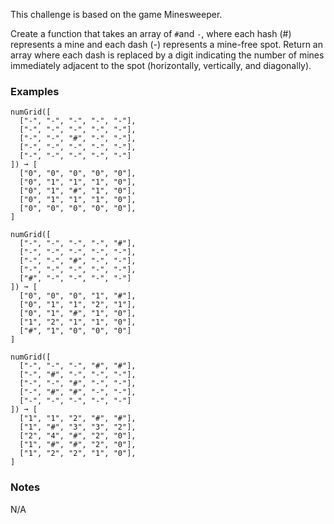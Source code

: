 This challenge is based on the game Minesweeper.

Create a function that takes an array of `#`and `-`, where each hash (#) represents a mine and each dash (-) represents a mine-free spot. Return an array where each dash is replaced by a digit indicating the number of mines immediately adjacent to the spot (horizontally, vertically, and diagonally).


### Examples ###
    numGrid([
      ["-", "-", "-", "-", "-"],
      ["-", "-", "-", "-", "-"],
      ["-", "-", "#", "-", "-"],
      ["-", "-", "-", "-", "-"],
      ["-", "-", "-", "-", "-"]
    ]) ➞ [
      ["0", "0", "0", "0", "0"],
      ["0", "1", "1", "1", "0"],
      ["0", "1", "#", "1", "0"],
      ["0", "1", "1", "1", "0"],
      ["0", "0", "0", "0", "0"],
    ]

    numGrid([
      ["-", "-", "-", "-", "#"],
      ["-", "-", "-", "-", "-"],
      ["-", "-", "#", "-", "-"],
      ["-", "-", "-", "-", "-"],
      ["#", "-", "-", "-", "-"]
    ]) ➞ [
      ["0", "0", "0", "1", "#"],
      ["0", "1", "1", "2", "1"],
      ["0", "1", "#", "1", "0"],
      ["1", "2", "1", "1", "0"],
      ["#", "1", "0", "0", "0"]
    ]

    numGrid([
      ["-", "-", "-", "#", "#"],
      ["-", "#", "-", "-", "-"],
      ["-", "-", "#", "-", "-"],
      ["-", "#", "#", "-", "-"],
      ["-", "-", "-", "-", "-"]
    ]) ➞ [
      ["1", "1", "2", "#", "#"],
      ["1", "#", "3", "3", "2"],
      ["2", "4", "#", "2", "0"],
      ["1", "#", "#", "2", "0"],
      ["1", "2", "2", "1", "0"],
    ]


### Notes ###
N/A